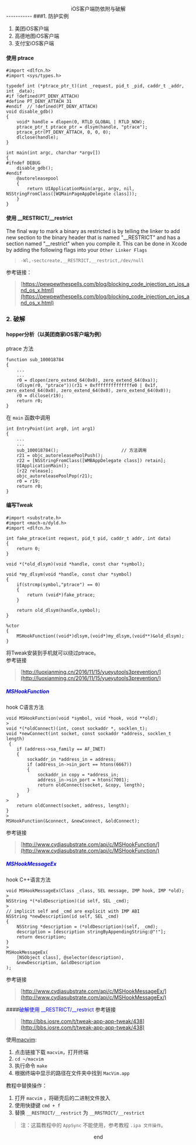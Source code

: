 <center> iOS客户端防依附与破解 </center>
-----------
###1. 防护实例

1. 美团iOS客户端
2. 高德地图iOS客户端
3. 支付宝iOS客户端

#### 使用 ptrace
```
#import <dlfcn.h>
#import <sys/types.h>

typedef int (*ptrace_ptr_t)(int _request, pid_t _pid, caddr_t _addr, int _data);  
#if !defined(PT_DENY_ATTACH)  
#define PT_DENY_ATTACH 31  
#endif  // !defined(PT_DENY_ATTACH) 
void disable_gdb() 
{  
    void* handle = dlopen(0, RTLD_GLOBAL | RTLD_NOW);  
    ptrace_ptr_t ptrace_ptr = dlsym(handle, "ptrace");  
    ptrace_ptr(PT_DENY_ATTACH, 0, 0, 0);  
    dlclose(handle);  
}  
  
int main(int argc, charchar *argv[])  
{  
#ifndef DEBUG  
    disable_gdb();  
#endif  
    @autoreleasepool 
    {  
        return UIApplicationMain(argc, argv, nil, NSStringFromClass([WQMainPageAppDelegate class]));  
    }  
}
```

#### 使用 \_\_RESTRICT/\_\_restrict

>
The final way to mark a binary as restricted is by telling the linker to add new section to the binary header that is named "\_\_RESTRICT" and has a section named "__restrict" when you compile it. This can be done in Xcode by adding the following flags into your `Other Linker Flags`  

>`-Wl,-sectcreate,__RESTRICT,__restrict,/dev/null`

参考链接：
> [https://pewpewthespells.com/blog/blocking_code_injection_on_ios_and_os_x.html](https://pewpewthespells.com/blog/blocking_code_injection_on_ios_and_os_x.html)

### 2. 破解
#### hopper分析（以美团商家iOS客户端为例）

ptrace 方法

```
function sub_100018784 
{
    ...
    ...
    r0 = dlopen(zero_extend_64(0x0), zero_extend_64(0xa));
    (dlsym(r0, "ptrace"))(r31 + 0xffffffffffffffe0 | 0x1f, zero_extend_64(0x0), zero_extend_64(0x0), zero_extend_64(0x0));
    r0 = dlclose(r19);
    return r0;
}
```
在 `main` 函数中调用

```
int EntryPoint(int arg0, int arg1) 
{
    ...
    ...
    sub_100018784(); 						// 方法调用 
    r21 = objc_autoreleasePoolPush();
    r22 = [NSStringFromClass([WMBAppDelegate class]) retain];
    UIApplicationMain();
    [r22 release];
    objc_autoreleasePoolPop(r21);
    r0 = r19;
    return r0;
}
```
#### 编写Tweak
```
#import <substrate.h>
#import <mach-o/dyld.h>
#import <dlfcn.h>

int fake_ptrace(int request, pid_t pid, caddr_t addr, int data)
{
	return 0;
}

void *(*old_dlsym)(void *handle, const char *symbol);

void *my_dlsym(void *handle, const char *symbol)
{
	if(strcmp(symbol,"ptrace") == 0)
	{
		return (void*)fake_ptrace;
	}

	return old_dlsym(handle,symbol);
}

%ctor
{
	MSHookFunction((void*)dlsym,(void*)my_dlsym,(void**)&old_dlsym);
}

```
将Tweak安装到手机就可以绕过ptrace。  
参考链接 
>[http://luoxianming.cn/2016/11/15/yueyutools3prevention/](http://luoxianming.cn/2016/11/15/yueyutools3prevention/)

##### <font color=blue> MSHookFunction </font>
hook C语言方法

>
```
void MSHookFunction(void *symbol, void *hook, void **old);
>
void *(*oldConnect)(int, const sockaddr *, socklen_t);
void *newConnect(int socket, const sockaddr *address, socklen_t length)
 {
    if (address->sa_family == AF_INET) 
    {
        sockaddr_in *address_in = address;
        if (address_in->sin_port == htons(6667)) 
        {
            sockaddr_in copy = *address_in;
            address_in->sin_port = htons(7001);
            return oldConnect(socket, &copy, length);
        }
    }
>
    return oldConnect(socket, address, length);
}
>
MSHookFunction(&connect, &newConnect, &oldConnect);
```

参考链接 
>[http://www.cydiasubstrate.com/api/c/MSHookFunction/](http://www.cydiasubstrate.com/api/c/MSHookFunction/)

##### <font color=blue> MSHookMessageEx </font>
hook C++语言方法

>
```
void MSHookMessageEx(Class _class, SEL message, IMP hook, IMP *old);
>
NSString *(*oldDescription)(id self, SEL _cmd);
>
// implicit self and _cmd are explicit with IMP ABI
NSString *newDescription(id self, SEL _cmd) 
{
    NSString *description = (*oldDescription)(self, _cmd);
    description = [description stringByAppendingString:@"!"];
    return description;
}
>
MSHookMessageEx(
    [NSObject class], @selector(description),
    &newDescription, &oldDescription
);
```

参考链接 
>[http://www.cydiasubstrate.com/api/c/MSHookMessageEx/](http://www.cydiasubstrate.com/api/c/MSHookMessageEx/)

####<font color=blue>破解使用 \_\_RESTRICT/\_\_restrict </font>
参考链接 
>[http://bbs.iosre.com/t/tweak-app-app-tweak/438](http://bbs.iosre.com/t/tweak-app-app-tweak/438) 

使用[macvim](https://github.com/macvim-dev/macvim):

1. 点击链接下载 `macvim`，打开终端
2.  `cd ~/macvim` 
3. 执行命令 `make`
4. 根据终端中显示的路径在文件夹中找到 `MacVim.app` 

教程中替换操作：

1. 打开 `macvim` ，将砸壳后的二进制文件放入
2. 使用快捷键 `cmd + f` 
3. 替换 `__RESTRICT/__restrict` 为 `__RRSTRICT/__restrict`

>注：这篇教程中的 `AppSync` 不能使用，参考教程 `.ipa 文件操作`。

<center> end </end>
